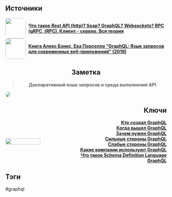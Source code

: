 <h2 align="left">Источники</h2>
<div style="text-align: left">
  <ul style="list-style-type: none; padding: 0">
    <li style="display: flex; align-items: center">
      <img
        style="border-radius: 8px; margin-right: 8px; width: 64px; height: 64px; object-fit: cover"
        src="https://i1.ytimg.com/vi/XaTwnKLQi4A/maxresdefault.jpg"
      />
      <strong><a href="https://www.youtube.com/watch?v=XaTwnKLQi4A">Что такое Rest API (http)? Soap? GraphQL? Websockets? RPC (gRPC, tRPC). Клиент - сервер. Вся теория</a></strong>
    </li>
    <li style="display: flex; align-items: center">
      <img
        style="border-radius: 8px; margin-right: 8px; width: 64px; height: 64px; object-fit: cover"
        src="https://www.litres.ru/pub/c/cover/64085636.jpg"
      />
      <strong><a href="https://vk.com/wall-105439414_390">Книга Алекс Бэнкс, Ева Порселло "GraphQL: Язык запросов для современных веб-приложений" (2019)</a></strong>
    </li>
  </ul>
</div>
<h2 align="center">Заметка</h2>
<blockquote align="center">
	<strong><p>Декларативный язык запросов и среда выполнения API</p></strong>
</blockquote>
<img align="center" style="border-radius: 8px;" src="https://scoopcar.com/wp-content/uploads/2020/08/graph.png" />
<h2 align="right">Ключи</h2>
<div style="display: flex; align-items: center;">
  <img style="border-radius: 8px;" src="https://upload.wikimedia.org/wikipedia/commons/1/17/GraphQL_Logo.svg" width="50%" />
  <ul style="list-style-type: none; margin: 0; padding: 0; text-align: right; flex-grow: 1;">
    <li><strong><a href="obsidian://open?file=GraphQL/Кто создал GraphQL">Кто создал GraphQL</a></strong></li>
    <li><strong><a href="obsidian://open?file=GraphQL/Когда вышел GraphQL">Когда вышел GraphQL</a></strong></li>
    <li><strong><a href="obsidian://open?file=GraphQL/Зачем нужен GraphQL">Зачем нужен GraphQL</a></strong></li>
    <li><strong><a href="obsidian://open?file=GraphQL/Сильные стороны GraphQL">Сильные стороны GraphQL</a></strong></li>
    <li><strong><a href="obsidian://open?file=GraphQL/Слабые стороны GraphQL">Слабые стороны GraphQL</a></strong></li>
    <li><strong><a href="obsidian://open?file=GraphQL/Какие компании используют GraphQL">Какие компании используют GraphQL</a></strong></li>
    <li><strong><a href="obsidian://open?file=Schema Definition Language/Что такое Schema Definition Language GraphQL">Что такое Schema Definition Language GraphQL</a></strong></li>
  </ul>
</div>
<h2 align="left">Тэги</h2>
#graphql 